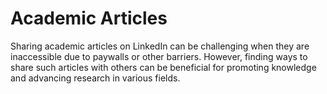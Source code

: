 # Academic Articles
Sharing academic articles on LinkedIn can be challenging when they are inaccessible due to paywalls or other barriers. However, finding ways to share such articles with others can be beneficial for promoting knowledge and advancing research in various fields. 
